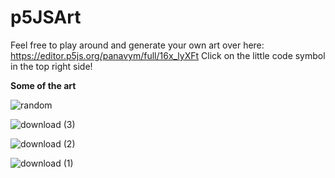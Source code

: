 # p5JSArt

Feel free to play around and generate your own art over here: https://editor.p5js.org/panavym/full/16x_lyXFt
Click on the little code symbol in the top right side!

**Some of the art**

![random](https://github.com/user-attachments/assets/3e6980b8-ac31-4801-8756-2c3e60f52f74)





![download (3)](https://github.com/user-attachments/assets/96632b39-1818-4c76-98eb-3bd9adbc0756)





![download (2)](https://github.com/user-attachments/assets/8d828ff9-fcc8-4e9c-8e9b-02b48ca6fef8)






![download (1)](https://github.com/user-attachments/assets/926d1c52-3198-4c25-84bd-d12b78f3d38c)
